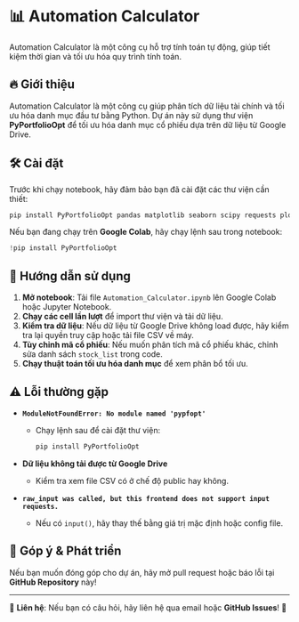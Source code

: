 # 📊 Automation Calculator

Automation Calculator là một công cụ hỗ trợ tính toán tự động, giúp tiết kiệm thời gian và tối ưu hóa quy trình tính toán.

## 🔥 Giới thiệu

Automation Calculator là một công cụ giúp phân tích dữ liệu tài chính và tối ưu hóa danh mục đầu tư bằng Python. Dự án này sử dụng thư viện **PyPortfolioOpt** để tối ưu hóa danh mục cổ phiếu dựa trên dữ liệu từ Google Drive.

## 🛠️ Cài đặt

Trước khi chạy notebook, hãy đảm bảo bạn đã cài đặt các thư viện cần thiết:

```bash
pip install PyPortfolioOpt pandas matplotlib seaborn scipy requests plotly
```

Nếu bạn đang chạy trên **Google Colab**, hãy chạy lệnh sau trong notebook:

```python
!pip install PyPortfolioOpt
```

## 🚀 Hướng dẫn sử dụng

1. **Mở notebook**: Tải file `Automation_Calculator.ipynb` lên Google Colab hoặc Jupyter Notebook.
2. **Chạy các cell lần lượt** để import thư viện và tải dữ liệu.
3. **Kiểm tra dữ liệu**: Nếu dữ liệu từ Google Drive không load được, hãy kiểm tra lại quyền truy cập hoặc tải file CSV về máy.
4. **Tùy chỉnh mã cổ phiếu**: Nếu muốn phân tích mã cổ phiếu khác, chỉnh sửa danh sách `stock_list` trong code.
5. **Chạy thuật toán tối ưu hóa danh mục** để xem phân bổ tối ưu.

## ⚠️ Lỗi thường gặp

- **`ModuleNotFoundError: No module named 'pypfopt'`**

  - Chạy lệnh sau để cài đặt thư viện:
    ```bash
    pip install PyPortfolioOpt
    ```

- **Dữ liệu không tải được từ Google Drive**

  - Kiểm tra xem file CSV có ở chế độ public hay không.

- **`raw_input was called, but this frontend does not support input requests.`**

  - Nếu có `input()`, hãy thay thế bằng giá trị mặc định hoặc config file.

## 📌 Góp ý & Phát triển

Nếu bạn muốn đóng góp cho dự án, hãy mở pull request hoặc báo lỗi tại **GitHub Repository** này!

---

📩 **Liên hệ**: Nếu bạn có câu hỏi, hãy liên hệ qua email hoặc **GitHub Issues**! 🚀

